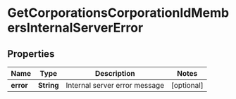 
# GetCorporationsCorporationIdMembersInternalServerError

## Properties
Name | Type | Description | Notes
------------ | ------------- | ------------- | -------------
**error** | **String** | Internal server error message |  [optional]



